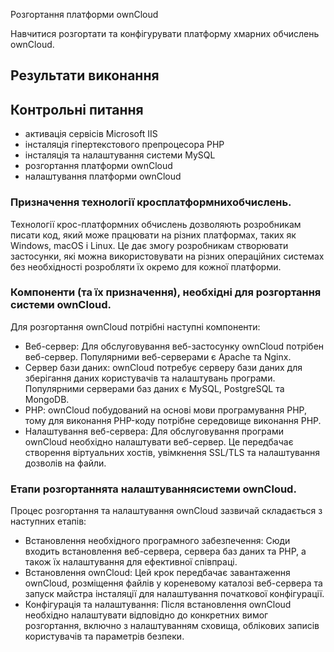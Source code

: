 Розгортання платформи ownCloud

Навчитися розгортати та конфігурувати платформу хмарних обчислень ownCloud.

## Результати виконання

## Контрольні питання

- активація сервісів Microsoft IIS
- інсталяція гіпертекстового препроцесора PHP
- інсталяція та налаштування системи MySQL
- розгортання платформи ownCloud
- налаштування платформи ownCloud

### Призначення технології кросплатформнихобчислень.

Технології крос-платформних обчислень дозволяють розробникам писати код, який може працювати на різних платформах, таких як Windows, macOS і Linux. Це дає змогу розробникам створювати застосунки, які можна використовувати на різних операційних системах без необхідності розробляти їх окремо для кожної платформи.

### Компоненти (та їх призначення), необхідні для розгортання системи ownCloud.

Для розгортання ownCloud потрібні наступні компоненти:

- Веб-сервер: Для обслуговування веб-застосунку ownCloud потрібен веб-сервер. Популярними веб-серверами є Apache та Nginx.
- Сервер бази даних: ownCloud потребує серверу бази даних для зберігання даних користувачів та налаштувань програми. Популярними серверами баз даних є MySQL, PostgreSQL та MongoDB.
- PHP: ownCloud побудований на основі мови програмування PHP, тому для виконання PHP-коду потрібне середовище виконання PHP.
- Налаштування веб-сервера: Для обслуговування програми ownCloud необхідно налаштувати веб-сервер. Це передбачає створення віртуальних хостів, увімкнення SSL/TLS та налаштування дозволів на файли.

### Етапи розгортаннята налаштуваннясистеми ownCloud.

Процес розгортання та налаштування ownCloud зазвичай складається з наступних етапів:

- Встановлення необхідного програмного забезпечення: Сюди входить встановлення веб-сервера, сервера баз даних та PHP, а також їх налаштування для ефективної співпраці.
- Встановлення ownCloud: Цей крок передбачає завантаження ownCloud, розміщення файлів у кореневому каталозі веб-сервера та запуск майстра інсталяції для налаштування початкової конфігурації.
- Конфігурація та налаштування: Після встановлення ownCloud необхідно налаштувати відповідно до конкретних вимог розгортання, включно з налаштуванням сховища, облікових записів користувачів та параметрів безпеки.
